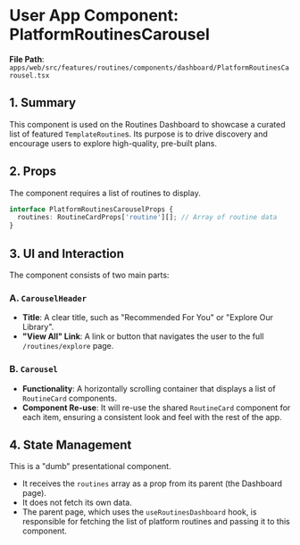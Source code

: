 # User App Component: PlatformRoutinesCarousel

**File Path**: `apps/web/src/features/routines/components/dashboard/PlatformRoutinesCarousel.tsx`

## 1. Summary

This component is used on the Routines Dashboard to showcase a curated list of featured `TemplateRoutine`s. Its purpose is to drive discovery and encourage users to explore high-quality, pre-built plans.

## 2. Props

The component requires a list of routines to display.

```typescript
interface PlatformRoutinesCarouselProps {
  routines: RoutineCardProps['routine'][]; // Array of routine data
}
```

## 3. UI and Interaction

The component consists of two main parts:

### A. `CarouselHeader`

- **Title**: A clear title, such as "Recommended For You" or "Explore Our Library".
- **"View All" Link**: A link or button that navigates the user to the full `/routines/explore` page.

### B. `Carousel`

- **Functionality**: A horizontally scrolling container that displays a list of `RoutineCard` components.
- **Component Re-use**: It will re-use the shared `RoutineCard` component for each item, ensuring a consistent look and feel with the rest of the app.

## 4. State Management

This is a "dumb" presentational component.

- It receives the `routines` array as a prop from its parent (the Dashboard page).
- It does not fetch its own data.
- The parent page, which uses the `useRoutinesDashboard` hook, is responsible for fetching the list of platform routines and passing it to this component.
